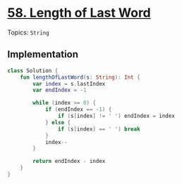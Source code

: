 # [58. Length of Last Word](https://leetcode.com/problems/length-of-last-word/)

Topics: `String`

## Implementation

```kotlin
class Solution {
    fun lengthOfLastWord(s: String): Int {
        var index = s.lastIndex
        var endIndex = -1

        while (index >= 0) {
            if (endIndex == -1) {
                if (s[index] != ' ') endIndex = index 
            } else {
                if (s[index] == ' ') break
            }
            index--
        }

        return endIndex - index
    }
}
```
